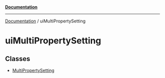 [**Documentation**](https://raw.githubusercontent.com/Christian-Me/obsidian-front-matter-automate/main/doc/README.md)

***

[Documentation](https://raw.githubusercontent.com/Christian-Me/obsidian-front-matter-automate/main/doc/README.md) / uiMultiPropertySetting

# uiMultiPropertySetting

## Classes

- [MultiPropertySetting](https://raw.githubusercontent.com/Christian-Me/obsidian-front-matter-automate/main/doc/uiMultiPropertySetting/classes/MultiPropertySetting.md)
